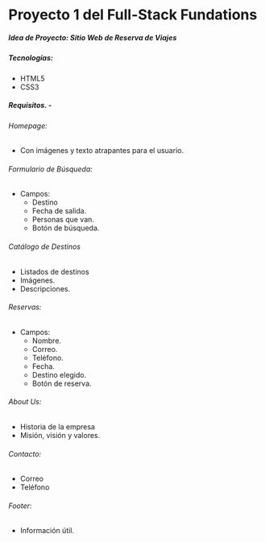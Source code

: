 # Proyecto 1 del Full-Stack Fundations

##### Idea de Proyecto: Sitio Web de Reserva de Viajes 

##### Tecnologías: 
- HTML5
- CSS3
##### Requisitos. -
###### Homepage: 
- Con imágenes y texto atrapantes para el usuario. 
###### Formulario de Búsqueda: 
- Campos: 
	- Destino
	- Fecha de salida. 
	- Personas que van. 
	- Botón de búsqueda. 
###### Catálogo de Destinos 
- Listados de destinos
- Imágenes. 
- Descripciones. 
###### Reservas: 
- Campos: 
	- Nombre. 
	- Correo. 
	- Teléfono. 
	- Fecha. 
	- Destino elegido. 
	- Botón de reserva. 
###### About Us: 
- Historia de la empresa
- Misión, visión y valores. 
###### Contacto: 
- Correo
- Teléfono
###### Footer: 
- Información útil. 